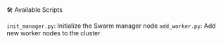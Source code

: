 🛠️ Available Scripts

`init_manager.py`: Initialize the Swarm manager node
`add_worker.py`: Add new worker nodes to the cluster
